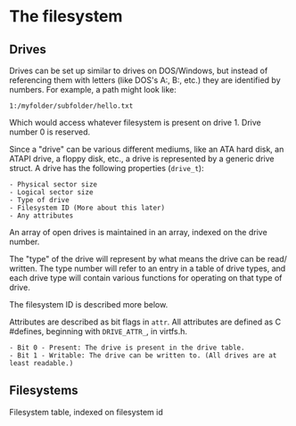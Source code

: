 # The filesystem

## Drives

Drives can be set up similar to drives on DOS/Windows, but instead of
referencing them with letters (like DOS's A:, B:, etc.) they are identified
by numbers. For example, a path might look like:

    1:/myfolder/subfolder/hello.txt

Which would access whatever filesystem is present on drive 1. Drive number 0 is
reserved.

Since a "drive" can be various different mediums, like an ATA hard disk, an
ATAPI drive, a floppy disk, etc., a drive is represented by a generic drive
struct. A drive has the following properties (`drive_t`):

    - Physical sector size
    - Logical sector size
    - Type of drive
    - Filesystem ID (More about this later)
    - Any attributes

An array of open drives is maintained in an array, indexed on the drive number.

The "type" of the drive will represent by what means the drive can be read/
written. The type number will refer to an entry in a table of drive types, and
each drive type will contain various functions for operating on that type of
drive.

The filesystem ID is described more below.

Attributes are described as bit flags in `attr`. All attributes are defined as
C #defines, beginning with `DRIVE_ATTR_`, in virtfs.h.

    - Bit 0 - Present: The drive is present in the drive table.
    - Bit 1 - Writable: The drive can be written to. (All drives are at least readable.)

## Filesystems

Filesystem table, indexed on filesystem id